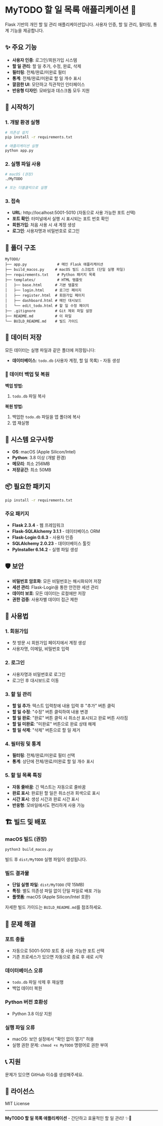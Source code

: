 # MyTODO 할 일 목록 애플리케이션 📝

Flask 기반의 개인 할 일 관리 애플리케이션입니다. 사용자 인증, 할 일 관리, 필터링, 통계 기능을 제공합니다.

## ✨ 주요 기능

- **사용자 인증**: 로그인/회원가입 시스템
- **할 일 관리**: 할 일 추가, 수정, 완료, 삭제
- **필터링**: 전체/완료/미완료 필터
- **통계**: 전체/완료/미완료 할 일 개수 표시
- **깔끔한 UI**: 모던하고 직관적인 인터페이스
- **반응형 디자인**: 모바일과 데스크톱 모두 지원

## 🚀 시작하기

### 1. 개발 환경 실행

```bash
# 의존성 설치
pip install -r requirements.txt

# 애플리케이션 실행
python app.py
```

### 2. 실행 파일 사용

```bash
# macOS (권장)
./MyTODO

# 또는 더블클릭으로 실행
```

### 3. 접속

- **URL**: http://localhost:5001-5010 (자동으로 사용 가능한 포트 선택)
- **포트 확인**: 터미널에서 실행 시 표시되는 포트 번호 확인
- **회원가입**: 처음 사용 시 새 계정 생성
- **로그인**: 사용자명과 비밀번호로 로그인

## 📁 폴더 구조

```
MyTODO/
├── app.py              # 메인 Flask 애플리케이션
├── build_macos.py     # macOS 빌드 스크립트 (단일 실행 파일)
├── requirements.txt    # Python 패키지 목록
├── templates/          # HTML 템플릿
│   ├── base.html      # 기본 템플릿
│   ├── login.html     # 로그인 페이지
│   ├── register.html  # 회원가입 페이지
│   ├── dashboard.html # 메인 대시보드
│   └── edit_todo.html # 할 일 수정 페이지
├── .gitignore         # Git 제외 파일 설정
├── README.md          # 이 파일
└── BUILD_README.md    # 빌드 가이드
```

## 💾 데이터 저장

모든 데이터는 실행 파일과 같은 폴더에 저장됩니다:

- **데이터베이스**: `todo.db` (사용자 계정, 할 일 목록) - 자동 생성

### 🔄 데이터 백업 및 복원

**백업 방법:**
1. `todo.db` 파일 복사

**복원 방법:**
1. 백업한 `todo.db` 파일을 앱 폴더에 복사
2. 앱 재실행

## 🔧 시스템 요구사항

- **OS**: macOS (Apple Silicon/Intel)
- **Python**: 3.8 이상 (개발 환경)
- **메모리**: 최소 256MB
- **저장공간**: 최소 50MB

## 📦 필요한 패키지

```bash
pip install -r requirements.txt
```

### 주요 패키지
- **Flask 2.3.4** - 웹 프레임워크
- **Flask-SQLAlchemy 3.1.1** - 데이터베이스 ORM
- **Flask-Login 0.6.3** - 사용자 인증
- **SQLAlchemy 2.0.23** - 데이터베이스 툴킷
- **PyInstaller 6.14.2** - 실행 파일 생성

## 🛡️ 보안

- **비밀번호 암호화**: 모든 비밀번호는 해시화되어 저장
- **세션 관리**: Flask-Login을 통한 안전한 세션 관리
- **데이터 보호**: 모든 데이터는 로컬에만 저장
- **권한 검증**: 사용자별 데이터 접근 제한

## 🎯 사용법

### 1. 회원가입
- 첫 방문 시 회원가입 페이지에서 계정 생성
- 사용자명, 이메일, 비밀번호 입력

### 2. 로그인
- 사용자명과 비밀번호로 로그인
- 로그인 후 대시보드로 이동

### 3. 할 일 관리
- **할 일 추가**: 텍스트 입력창에 내용 입력 후 "추가" 버튼 클릭
- **할 일 수정**: "수정" 버튼 클릭하여 내용 변경
- **할 일 완료**: "완료" 버튼 클릭 시 취소선 표시되고 완료 버튼 사라짐
- **할 일 미완료**: "미완료" 버튼으로 완료 상태 해제
- **할 일 삭제**: "삭제" 버튼으로 할 일 제거

### 4. 필터링 및 통계
- **필터링**: 전체/완료/미완료 필터 선택
- **통계**: 상단에 전체/완료/미완료 할 일 개수 표시

### 5. 할 일 목록 특징
- **자동 줄바꿈**: 긴 텍스트는 자동으로 줄바꿈
- **완료 표시**: 완료된 할 일은 취소선과 회색으로 표시
- **시간 표시**: 생성 시간과 완료 시간 표시
- **반응형**: 모바일에서도 편리하게 사용 가능

## 🏗️ 빌드 및 배포

### macOS 빌드 (권장)
```bash
python3 build_macos.py
```

빌드 후 `dist/MyTODO` 실행 파일이 생성됩니다.

### 빌드 결과물
- **단일 실행 파일**: `dist/MyTODO` (약 15MB)
- **특징**: 별도 의존성 파일 없이 단일 파일로 배포 가능
- **플랫폼**: macOS (Apple Silicon/Intel 호환)

자세한 빌드 가이드는 `BUILD_README.md`를 참조하세요.

## 🐛 문제 해결

### 포트 충돌
- 자동으로 5001-5010 포트 중 사용 가능한 포트 선택
- 기존 프로세스가 있으면 자동으로 종료 후 새로 시작

### 데이터베이스 오류
- `todo.db` 파일 삭제 후 재실행
- 백업 데이터 복원

### Python 버전 호환성
- Python 3.8 이상 지원

### 실행 파일 오류
- macOS: 보안 설정에서 "확인 없이 열기" 허용
- 실행 권한 문제: `chmod +x MyTODO` 명령어로 권한 부여

## 📞 지원

문제가 있으면 GitHub 이슈를 생성해주세요.

## 📄 라이선스

MIT License

---

**MyTODO 할 일 목록 애플리케이션** - 간단하고 효율적인 할 일 관리! ✨📝 